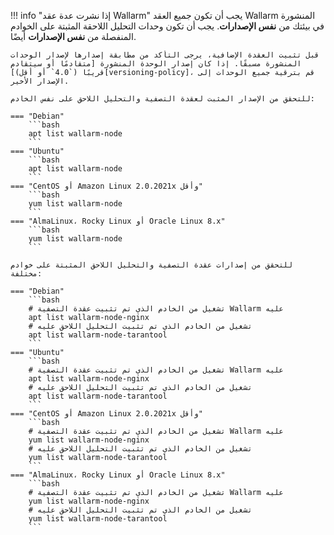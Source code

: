 !!! info "إذا نشرت عدة عقد Wallarm"
    يجب أن تكون جميع العقد Wallarm المنشورة في بيئتك من **نفس الإصدارات**. يجب أن تكون وحدات التحليل اللاحقة المثبتة على الخوادم المنفصلة من **نفس الإصدارات** أيضًا.

    قبل تثبيت العقدة الإضافية، يرجى التأكد من مطابقة إصدارها لإصدار الوحدات المنشورة مسبقًا. إذا كان إصدار الوحدة المنشورة [متقادمًا أو سيتقادم قريبًا (`4.0` أو أقل)][versioning-policy]، قم بترقية جميع الوحدات إلى الإصدار الأخير.

    للتحقق من الإصدار المثبت لعقدة التصفية والتحليل اللاحق على نفس الخادم:

    === "Debian"
        ```bash
        apt list wallarm-node
        ```
    === "Ubuntu"
        ```bash
        apt list wallarm-node
        ```
    === "CentOS أو Amazon Linux 2.0.2021x وأقل"
        ```bash
        yum list wallarm-node
        ```
    === "AlmaLinux، Rocky Linux أو Oracle Linux 8.x"
        ```bash
        yum list wallarm-node
        ```

    للتحقق من إصدارات عقدة التصفية والتحليل اللاحق المثبتة على خوادم مختلفة:

    === "Debian"
        ```bash
        # تشغيل من الخادم الذي تم تثبيت عقدة التصفية Wallarm عليه
        apt list wallarm-node-nginx
        # تشغيل من الخادم الذي تم تثبيت التحليل اللاحق عليه
        apt list wallarm-node-tarantool
        ```
    === "Ubuntu"
        ```bash
        # تشغيل من الخادم الذي تم تثبيت عقدة التصفية Wallarm عليه
        apt list wallarm-node-nginx
        # تشغيل من الخادم الذي تم تثبيت التحليل اللاحق عليه
        apt list wallarm-node-tarantool
        ```
    === "CentOS أو Amazon Linux 2.0.2021x وأقل"
        ```bash
        # تشغيل من الخادم الذي تم تثبيت عقدة التصفية Wallarm عليه
        yum list wallarm-node-nginx
        # تشغيل من الخادم الذي تم تثبيت التحليل اللاحق عليه
        yum list wallarm-node-tarantool
        ```
    === "AlmaLinux، Rocky Linux أو Oracle Linux 8.x"
        ```bash
        # تشغيل من الخادم الذي تم تثبيت عقدة التصفية Wallarm عليه
        yum list wallarm-node-nginx
        # تشغيل من الخادم الذي تم تثبيت التحليل اللاحق عليه
        yum list wallarm-node-tarantool
        ```